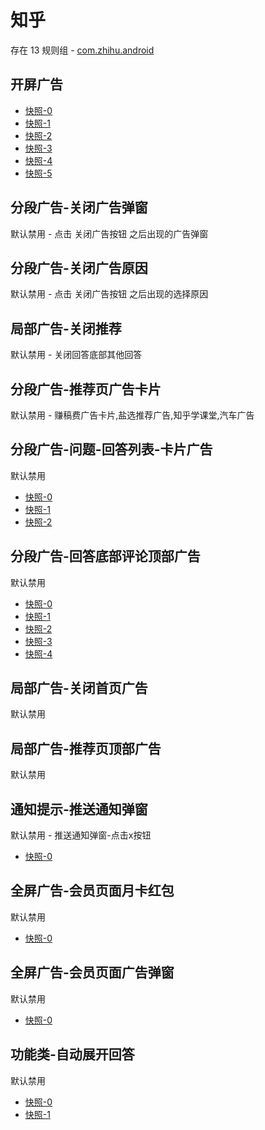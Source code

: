 # 知乎

存在 13 规则组 - [com.zhihu.android](/src/apps/com.zhihu.android.ts)

## 开屏广告

- [快照-0](https://i.gkd.li/import/12707641)
- [快照-1](https://i.gkd.li/import/12899263)
- [快照-2](https://i.gkd.li/import/13070251)
- [快照-3](https://i.gkd.li/import/12841423)
- [快照-4](https://i.gkd.li/import/12883329)
- [快照-5](https://i.gkd.li/import/12981146)

## 分段广告-关闭广告弹窗

默认禁用 - 点击 关闭广告按钮 之后出现的广告弹窗

## 分段广告-关闭广告原因

默认禁用 - 点击 关闭广告按钮 之后出现的选择原因

## 局部广告-关闭推荐

默认禁用 - 关闭回答底部其他回答

## 分段广告-推荐页广告卡片

默认禁用 - 赚稿费广告卡片,盐选推荐广告,知乎学课堂,汽车广告

## 分段广告-问题-回答列表-卡片广告

默认禁用

- [快照-0](https://i.gkd.li/import/13849671)
- [快照-1](https://i.gkd.li/import/13849442)
- [快照-2](https://i.gkd.li/import/13849689)

## 分段广告-回答底部评论顶部广告

默认禁用

- [快照-0](https://i.gkd.li/import/12864109)
- [快照-1](https://i.gkd.li/import/12647617)
- [快照-2](https://i.gkd.li/import/12647659)
- [快照-3](https://i.gkd.li/import/12647525)
- [快照-4](https://i.gkd.li/import/12647541)

## 局部广告-关闭首页广告

默认禁用

## 局部广告-推荐页顶部广告

默认禁用

## 通知提示-推送通知弹窗

默认禁用 - 推送通知弹窗-点击x按钮

- [快照-0](https://i.gkd.li/import/12647583)

## 全屏广告-会员页面月卡红包

默认禁用

- [快照-0](https://i.gkd.li/import/12647421)

## 全屏广告-会员页面广告弹窗

默认禁用

- [快照-0](https://i.gkd.li/import/12707676)

## 功能类-自动展开回答

默认禁用

- [快照-0](https://i.gkd.li/import/12647688)
- [快照-1](https://i.gkd.li/import/12707687)
